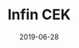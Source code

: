 ---
title: Infin CEK
description: CEK's R&D
date: 2019-06-28
template: portfolio
image: ./image.jpg
---